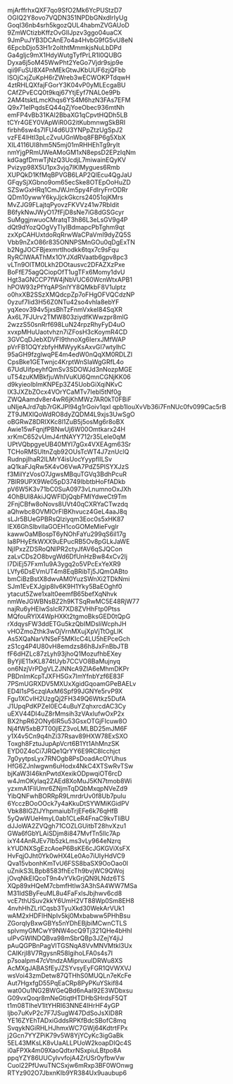mjArffrhxQXF7qo9SfO2Mk6YcPUStzD7
OGIQ2Y8ovo7VQDN351NPDbGNxdIrIyUg
GoqI36nb4srh5kgozQUL4habmZVGAUoD
9ZmWCtizbKffzOvGIlJpzv3ggo04uaCX
9JmPuJYB3DCAnE7o4a4HvbG9fG5vU8eN
6EpcbDjo53H1r2oIthtMmmkjsNuLbDPd
Ga4gljc9mX1HdyWutgTyfPrLR1I0QUBG
Dyxa6j5oM45WwPht2YeGo7Vjdr9sjp9e
qii9FuSU8X4PnMEkGtwJKbUUF6zjQFbb
lSOjCxjZuKpH6rZWreb3wECWOKPTdqwH
4ztRHLQXfajFGorY3K04vP0yMLEcgaBU
CAfZPvECQ0t9kqj67YtjEyf7NAL0e9Pb
2AM4tsktLmcKhqs6YS4M6hzN3FAs7EFM
Q9x71eIPqdsEQ44qZjYoeObec936mtNh
emFP4vBb31KAl2BbaXG1qCpvtHQDh5LB
tCYr4GEY0VApWiR0G2itKubmnwgSkBRI
firbh6sw4s7lFU4d6U3YNPpZtzUgSpJ2
vzFE4lHtl3pLcZvuUGnWbq8FBP6g5XbX
XIL4116UI8hm5N5mj01mRHHEhTg9ryIt
nmYjgPRmUWeAMoGM1xN8epsD2EPzIqNm
kdGagfDmwTjNzQ3UcdjL7miwainEQyKV
Pvizyp98X5U1px3vjq7IKIMygues6Rmb
XUPQkD1KfMqBPVGB6LAP2QlEcu4QgJaU
GFqySjXGbno9om65ecSke8OTEpOoHuZD
SZSwGxHRq1CmJWJm5py4FdIryFrrODRr
QDm10ywwY6kyJjckGkcrs24051ojKMrs
MvZJG9FLajtqPyovzFKVVz41w7RbIdit
B6fykNwJWyO17fFjD8sNe7iG8dGSGcyr
SuMggjnwuoCMratqT3h86L3eLsGV9g4P
dQt9dYozQOgVyTlyIBdmapcPbTghm9qt
zxXpCAHUxtdoRqRrwWaCPaVmI9dyZQ5S
Vbb9nZxO86r835ONNPSMnGOu0qDgExTN
b2NgJOCFBjexmrtIhodkk6tqx7c9sFqu
RyRCIWAAThMx1OYJXdRVaatb6gpv8pc3
vLTn9OlTM0Lkh2DOtausvc2DFAZXzPxe
BoFfE75agQCiopOfT1ugTFx6Momy1dvU
Hgt3aGNCCP7fW4jNbVUC60WcnWtxAPB1
hPOW93zPfYqAPSnlYY8QMkbF8V1ulptz
o0hxXB2SSzXMQdcpZp7oFHgOFVQCdzNP
0yzuf7Iid3H56Z0NTu42so4vhla8ebYF
yqXeov394v5jxsBhTzFnmVxkeI84SqXR
Ax6L7FJUrv2TMW803ziydfKWwzpr8mlG
2wzzS50snRrf698LuN24rpzRhyFyD4uO
xvxpMHuUaotvhzn7iZFosH3cKoymR4CD
3GVCqDJebXDVFI9thnoXg6IerxJMfWAP
pVrFB1OQYzbfyHMWyyKsAxvGI7wtylhC
95aGH9fzglwqPE4m4edW0nQqXM0RDLZI
CpsBke1GETwnjc4KrptWnSIaWgGRfL4o
67UdUifpeyhfQmSv3SDOWJd3nNozpMGE
uT54zuKMBkfjuWhIVuKU6QmnCGNjKK06
d9kyieolbImKNPEp3Z45UobGiXqiNKvC
lX3JXZbZOcx4VOrYCaMTv7Iebl5tNf0g
ZWQAamdv8er4wR6jKhMWz7AR0kT0FBiF
uNIjeAJrd7qb7rGKJPl94g1rGoiv1qxI
qpb1IouXvVb36i7FnNUc0fv099Cac5rB
ZT9JMXlQoWdRO8dyZQDM4L9xjs3UwSgO
oBGRwZ8DRIXKc8l1ZuB5j5osMg6r8oBX
Awie15wFqnjfPBNwUj6W00Omtkarx24H
xrKmC652vUmJ4rtNAYY712r35LeIe0qM
UPtVQbpgyeUB40MYl7gGx4VXEAgm63Sr
TCHoRMSUltnZqb92OUsTcWT4J7znUclQ
RudnpjIhaR2lLMrY4isUocYyypfIlLSv
aQ1kaFJqRw5K4vO6VwA7PdZ5PISYXJzS
f3MilYzVosO7JgwsMBquTGVq3BdhPcuR
7BlR9UPX9We05pD3749IbbtbHoFfADkb
pV6W5K3v71bC0SuA0973vLnumnoOxJXh
4OhBUl8AkiJQWFlDjQqbFMIYdweCt9Tm
2FnjCBfw8oNovs8UVt40qCXRYaCTwzdq
aQhwbc8OVMIOrFIBKhvucz4GeL4aaJ8q
sLJr5BUeGPBRsQlziyqm3Eoc0s5xHK87
IEX6GhSlbvlIaGOEH1coGOMeMieFvglr
kawwOaMBospT6yNOhFaYu299qS6iI17g
Ia8PHyEfkWXX9uEPucRB5Ov8pGLkJaWE
NjIPxzZDSRoQNIPR2ctyJfAV6qSJQCon
zaLvCDs2O8bvgWd6DfUnHzBw84xCv2Ij
I7DiEj57Fxm1u9A3ygq2o5VPcExYeXR9
LVfy6DsEVmUT4m8EqBRibTj5JQmOABto
bmCiBzBstX8dwvAM0YuzSWnXi2TDkNmi
SJm1EvEXJgip8lv6K9H1Yky5BaEOghf0
ytacut5Zwe1xalt0eemfB65befXqNhvk
nmWeJGWBNsBZ2h9KTSqRwMC5E48RjW77
najRu6yHEIwSsIcR7XD8ZVHhFtp0Ptss
MQfouRYIX4WpHXKt2tgmoBksGED0tQpG
rXdqysFW3ddETGu5kzQbIMDsliWcphJH
vHOZmoZthk3wOjVrnMXujXpVjTtOgLIK
As5XQaNarVNSeF5MKIcC4LU5hEPceGch
zS1cg4P4U80vH8emdzs86h8JxFnBbJTB
fF6dHZLc87zLyh93jhoQ1MozufhbEXey
ByYjlE11xKL874tUyb7CCVO8BaMujnyq
on6NzjVrPDgVLZJNNcA9ZlA6eMhmDKPr
PBDnImKcpTJXFH5Gx7ImYfnbYzf6E83F
7PSmUGRXDV5MXUxXgidGqoamGPeBAELv
ED4I1sP5czqlAxM6Spf99JGNYe5rvP9X
Fgu1XCvIH2UzgQj2FH349Q6Wtkz5DufA
J1UpqPdKPZel0EC4uBuYZqhxrcdAC3Cy
uEXV44DI4uZ8rMmsih3zVAxlufwOxP2x
BX2hpR62ONy6IR5u53GsxOTGjFIcuw8O
Nj4fW5xbB7T00jlEZ3voLMLBD25mJM6F
y1X4v5Cn9q4hZi37Rsav89HXW78ExSXO
Toxgh8FztuJupApVcrt6B1Yt1AhMnzSK
EYD0Z4oCi7JRQe1QrYY6E9RC8lcchjct
7g0yytpsLyx7RNOgb8PsDoadAcOYUhus
HfG6ZJnIwgwn6uHodx4NkC4XTSwRvTSw
bjKaW3I46knPwtdXexikODpwqiOT6rcD
w4JmOKylaq2ZAEd8XoMuJ5KN7tmob8Wi
yzxmA1FliUmr6ZNjmTqDQbMxqpNVeZd9
YibQNFwhBORRpR9LmrdrUv0f8Ub7puIu
6YcczBOoOOck7y4aKkuDtSYWMiKGidPV
Vbk88IGZIJYhpmaiubTrjEFe6k76qHfB
5yQwWUeHmyL0ab1CLeR4FnaC9kvTIiBU
dJJoWA2ZVQgh71COZLGUitbT28hvXzu1
GWa6fGbYLAiSDjm8i847MvfTn5llc7Ap
ixY44AnRJEv7lb5zkLms3vLy964eNzrq
kYUDNXSgEzcAoeP6BsKE6cJGKGViXsFX
HvFqjOJht0Yk0wHX4Le0Ao7iUIyHdVC9
Qva15vbonhKmTvU6FSS8baSX9OoOao0I
uZnikS3LBpb8583fhEcTh9bvjWC9QWoj
jOvqNkEIQcoT9n4vYVkGrjQN9LNdz6TS
XQp89xHQeM7cbmfHtlw3A3hSA4WW7MSa
M31IdSByFeuML8u4FaFxlsJbjhwv6cd8
vcE7thUSuv2kkY6UmH2VT88Wp0Sm8EH8
4nvhHhZLrICqsb3TyuXkd30WekArVUk1
wAM2xHDFlHNpIv5kj0Mxbabww5PHhBsu
ZGorqIyBxwGBYs5nYDhEBjbiMCwnCTLS
splvmyGMCwY9NW4ocQ9Tj321QHe4bHhl
uIPvGWlNDQBva98mSbrQBp3JZejY4jiJ
pAuQGPBnPagVITGSNqA8VvMNVMtkl3Ux
CAIKrjl8V7RgysnR58lgihoLFA0s4s7I
p7soalpm47cVtndzAMipruxuIDRWu8XS
AcMXgJABASfEyJZSYvsyEyFGR1QVWXVJ
wsVoi43zmDetw87QTHhS0MUQLn7eKcFe
Aut7HgxfgD55PqEaCRp8PyPKuYSkif84
wat0Ou1NG2BWGeQBd6nAaI92E3WDbxsu
G09vxQoqr8mNeGtiqtHTDHbSHrdsF5QT
t1m08TlheV1ltYHRI63NNE4IHrHF4yGP
ljbo7uKvP2c7F7JSugW47DdSoJsXID8R
YE16ZYEhTADxiGddsRPKfBdcSBofC8mq
SvqykNGiRHLHJhmxWC7GWj64KdtrtFPx
j2Gcn7YYZPiK79v5W8YjYCyKc3igGaBk
5EL43MKsLK8vUaALLPUoW2koapDIQc4S
i0aFPXk4m09XaoQdtxrNSxpiuLBtpo8A
ppqYZY86UUCylvvfojA4ZrUSr0yfbwVw
Cuol22PfUwuTNCSxjw6mRxp3BF0WOnwg
RTYz902O7JbxnKIb9YR384Ux9uaubup6
